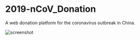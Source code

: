 # 2019-nCoV_Donation
A web donation platform for the coronavirus outbreak in China. 

![screenshot](https://share.cleanshot.com/DH0wQ6mJBDN4yymntB8y/download)
